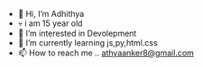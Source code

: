 - 👋 Hi, I’m Adhithya
- 💀 i am 15 year old
- 👀 I’m interested in Devolepment
- 🌱 I’m currently learning js,py,html.css
- 📫 How to reach me .. athyaanker8@gmail.com
